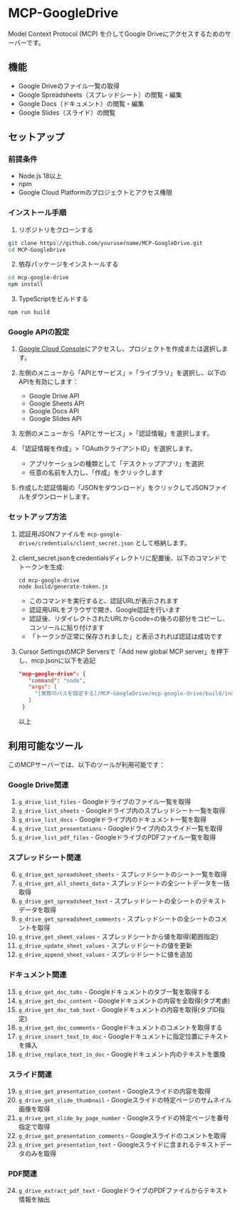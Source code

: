 # MCP-GoogleDrive

Model Context Protocol (MCP) を介してGoogle Driveにアクセスするためのサーバーです。

## 機能

- Google Driveのファイル一覧の取得
- Google Spreadsheets（スプレッドシート）の閲覧・編集
- Google Docs（ドキュメント）の閲覧・編集
- Google Slides（スライド）の閲覧

## セットアップ

### 前提条件

- Node.js 18以上
- npm
- Google Cloud Platformのプロジェクトとアクセス権限

### インストール手順

1. リポジトリをクローンする

```bash
git clone https://github.com/yourusername/MCP-GoogleDrive.git
cd MCP-GoogleDrive
```

2. 依存パッケージをインストールする

```bash
cd mcp-google-drive
npm install
```

3. TypeScriptをビルドする

```bash
npm run build
```

### Google APIの設定

1. [Google Cloud Console](https://console.cloud.google.com/)にアクセスし、プロジェクトを作成または選択します。

2. 左側のメニューから「APIとサービス」>「ライブラリ」を選択し、以下のAPIを有効にします：
   - Google Drive API
   - Google Sheets API
   - Google Docs API
   - Google Slides API

3. 左側のメニューから「APIとサービス」>「認証情報」を選択します。

4. 「認証情報を作成」>「OAuthクライアントID」を選択します。
   - アプリケーションの種類として「デスクトップアプリ」を選択
   - 任意の名前を入力し、「作成」をクリックします

5. 作成した認証情報の「JSONをダウンロード」をクリックしてJSONファイルをダウンロードします。

### セットアップ方法

1. 認証用JSONファイルを `mcp-google-drive/credentials/client_secret.json` として格納します。

2. client_secret.jsonをcredentialsディレクトリに配置後、以下のコマンドでトークンを生成:
   ```
   cd mcp-google-drive
   node build/generate-token.js
   ```
   - このコマンドを実行すると、認証URLが表示されます
   - 認証用URLをブラウザで開き、Google認証を行います
   - 認証後、リダイレクトされたURLからcode=の後ろの部分をコピーし、コンソールに貼り付けます
   - 「トークンが正常に保存されました」と表示されれば認証は成功です

3. Cursor SettingsのMCP Serversで「Add new global MCP server」を押下し、mcp.jsonに以下を追記
   ```json
   "mcp-google-drive": {
      "command": "node",
      "args": [
        "[実際のパスを設定する]/MCP-GoogleDrive/mcp-google-drive/build/index.js"
      ]
    }
   ```
   以上

## 利用可能なツール

このMCPサーバーでは、以下のツールが利用可能です：

### Google Drive関連

1. `g_drive_list_files` - Googleドライブのファイル一覧を取得
2. `g_drive_list_sheets` - Googleドライブ内のスプレッドシート一覧を取得
3. `g_drive_list_docs` - Googleドライブ内のドキュメント一覧を取得
4. `g_drive_list_presentations` - Googleドライブ内のスライド一覧を取得
5. `g_drive_list_pdf_files` - GoogleドライブのPDFファイル一覧を取得

### スプレッドシート関連

6. `g_drive_get_spreadsheet_sheets` - スプレッドシートのシート一覧を取得
7. `g_drive_get_all_sheets_data` - スプレッドシートの全シートデータを一括取得
8. `g_drive_get_spreadsheet_text` - スプレッドシートの全シートのテキストデータを取得
9. `g_drive_get_spreadsheet_comments` - スプレッドシートの全シートのコメントを取得
10. `g_drive_get_sheet_values` - スプレッドシートから値を取得(範囲指定)
11. `g_drive_update_sheet_values` - スプレッドシートの値を更新
12. `g_drive_append_sheet_values` - スプレッドシートに値を追加

### ドキュメント関連

13. `g_drive_get_doc_tabs` - Googleドキュメントのタブ一覧を取得する
14. `g_drive_get_doc_content` - Googleドキュメントの内容を全取得(タブ考慮)
15. `g_drive_get_doc_tab_text` - Googleドキュメントの内容を取得(タブID指定)
16. `g_drive_get_doc_comments` - Googleドキュメントのコメントを取得する
17. `g_drive_insert_text_to_doc` - Googleドキュメントに指定位置にテキストを挿入
18. `g_drive_replace_text_in_doc` - Googleドキュメント内のテキストを置換

### スライド関連

19. `g_drive_get_presentation_content` - Googleスライドの内容を取得
20. `g_drive_get_slide_thumbnail` - Googleスライドの特定ページのサムネイル画像を取得
21. `g_drive_get_slide_by_page_number` - Googleスライドの特定ページを番号指定で取得
22. `g_drive_get_presentation_comments` - Googleスライドのコメントを取得
23. `g_drive_get_presentation_text` - Googleスライドに含まれるテキストデータのみを取得

### PDF関連

24. `g_drive_extract_pdf_text` - GoogleドライブのPDFファイルからテキスト情報を抽出
